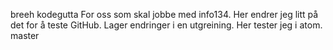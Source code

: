 breeh
kodegutta
For oss som skal jobbe med info134. 
Her endrer jeg litt på det for å teste GitHub. Lager endringer i en utgreining. 
Her tester jeg i atom.
master
